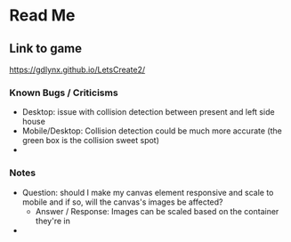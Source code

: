 # Read Me

## Link to game 
https://gdlynx.github.io/LetsCreate2/

### Known Bugs / Criticisms
* Desktop: issue with collision detection between present and left side house
* Mobile/Desktop: Collision detection could be much more accurate (the green box is the collision sweet spot)
*

### Notes  
* Question: should I make my canvas element responsive and scale to mobile and if so,  will the canvas's images be affected?
    * Answer / Response: Images can be scaled based on the container they're in
*
